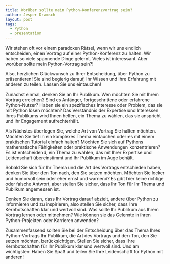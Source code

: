 ```yaml
---
title: Worüber sollte mein Python-Konferenzvortrag sein?
author: Jesper Dramsch
layout: post
tags:
  - Python
  - presentation
---
```


Wir stehen oft vor einem paradoxen Rätsel, wenn wir uns endlich entscheiden, einen Vortrag auf einer Python-Konferenz zu halten. Wir haben so viele spannende Dinge gelernt. Vieles ist interessant. Aber worüber sollte mein Python-Vortrag sein?!

Also, herzlichen Glückwunsch zu Ihrer Entscheidung, über Python zu präsentieren! Sie sind begierig darauf, Ihr Wissen und Ihre Erfahrung mit anderen zu teilen. Lassen Sie uns eintauchen!

Zunächst einmal, denken Sie an Ihr Publikum. Wen möchten Sie mit Ihrem Vortrag erreichen? Sind es Anfänger, fortgeschrittene oder erfahrene Python-Nutzer? Haben sie ein spezifisches Interesse oder Problem, das sie mit Python lösen möchten? Das Verständnis der Expertise und Interessen Ihres Publikums wird Ihnen helfen, ein Thema zu wählen, das sie anspricht und ihr Engagement aufrechterhält.

Als Nächstes überlegen Sie, welche Art von Vortrag Sie halten möchten. Möchten Sie tief in ein komplexes Thema eintauchen oder es mit einem praktischen Tutorial einfach halten? Möchten Sie sich auf Pythons mathematische Fähigkeiten oder praktische Anwendungen konzentrieren? Es ist entscheidend, ein Thema zu wählen, das mit Ihrer Expertise und Leidenschaft übereinstimmt und Ihr Publikum im Auge behält.

Sobald Sie sich für Ihr Thema und die Art des Vortrags entschieden haben, denken Sie über den Ton nach, den Sie setzen möchten. Möchten Sie locker und humorvoll sein oder eher ernst und warnend? Es gibt hier keine richtige oder falsche Antwort, aber stellen Sie sicher, dass Ihr Ton für Ihr Thema und Publikum angemessen ist.

Denken Sie daran, dass Ihr Vortrag darauf abzielt, andere über Python zu informieren und zu inspirieren, also stellen Sie sicher, dass Ihre Kernbotschaften klar und wertvoll sind. Was sollte Ihr Publikum aus Ihrem Vortrag lernen oder mitnehmen? Wie können sie das Gelernte in ihren Python-Projekten oder Karrieren anwenden?

Zusammenfassend sollten Sie bei der Entscheidung über das Thema Ihres Python-Vortrags Ihr Publikum, die Art des Vortrags und den Ton, den Sie setzen möchten, berücksichtigen. Stellen Sie sicher, dass Ihre Kernbotschaften für Ihr Publikum klar und wertvoll sind. Und am wichtigsten: Haben Sie Spaß und teilen Sie Ihre Leidenschaft für Python mit anderen!
